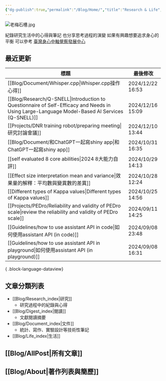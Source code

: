 ```yaml
---
{"dg-publish":true,"permalink":"/Blog/Home/","title":"Research & Life","contentClasses":"cards","tags":["blog","gardenEntry"],"created":"2023-02-16T00:00:00.000Z","updated":"2024-04-11T16:22"}
---
```



![老梅石槽.jpg](/img/user/Blog/images/%E8%80%81%E6%A2%85%E7%9F%B3%E6%A7%BD.jpg)

紀錄研究生活中的心得與筆記
也分享思考過程的演變
如果有興趣想要追求身心的平衡
可以參考 [臺灣身心中軸覺察發展中心](https://bmaa.tw)

## 最近更新

| 標題                                                                                                                                               | 最後修改              |
| ------------------------------------------------------------------------------------------------------------------------------------------------ | ----------------- |
| [[Blog/Document/Whisper.cpp\|Whisper.cpp操作心得]]                                                                                                | 2024/12/22  16:53 |
| [[Blog/Research/Q-SNELL\|Introduction to Questionnaire of Self-Efficacy and Needs in Using Large-Language Model-Based AI Services (Q-SNELL)]] | 2024/12/16  15:09 |
| [[Projects/DNR training robot/preparing meeting\|研究討論會議]]                                                                                     | 2024/12/10  13:44 |
| [[Blog/Document/和ChatGPT一起寫shiny app\|和ChatGPT一起寫shiny app]]                                                                                  | 2024/10/31  16:35 |
| [[self evaluated 8 core abilities\|2024 8大能力自評]]                                                                                              | 2024/10/29  14:13 |
| [[Effect size interpretation mean and variance\|效果量的解釋：平均數與變異數的差異]]                                                                           | 2024/10/28  12:24 |
| [[Different types of Kappa values\|Different types of Kappa values]]                                                                          | 2024/10/25  14:56 |
| [[Projects/PEDro/Reliability and validity of PEDro scale\|review the reliability and validity of PEDro scale]]                                | 2024/09/11  14:25 |
| [[Guidelines/how to use assistant API in code\|如何使用assistant API (in code)]]                                                                  | 2024/09/08  23:48 |
| [[Guidelines/how to use assistant API in playground\|如何使用assistant API (in playground)]]                                                      | 2024/09/08  16:31 |

{ .block-language-dataview}

## 文章分類列表

- [[Blog/Research_index\|研究]]
    - 研究過程中的紀錄與心得
- [[Blog/Digest_index\|閱讀]]
    - 文獻閱讀摘要
- [[Blog/Document_index\|文件]]
    - 統計、寫作、實驗設計等技術性筆記
- [[Blog/Life_index\|生活]]

## [[Blog/AllPost\|所有文章]]

## [[Blog/About\|著作列表與簡歷]]
